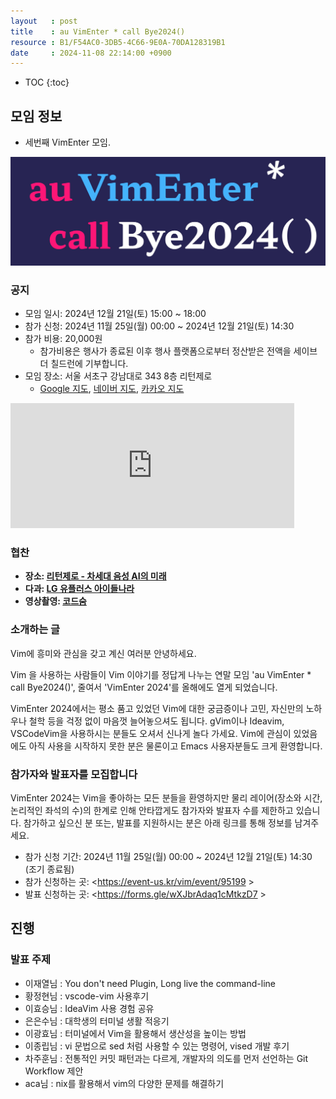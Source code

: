 ```yaml
---
layout   : post
title    : au VimEnter * call Bye2024()
resource : B1/F54AC0-3DB5-4C66-9E0A-70DA128319B1
date     : 2024-11-08 22:14:00 +0900
---
```

* TOC
{:toc}

## 모임 정보

- 세번째 VimEnter 모임.

![logo]( /resource/B1/F54AC0-3DB5-4C66-9E0A-70DA128319B1/vimenter-2024-wide.jpg )

### 공지

- 모임 일시: 2024년 12월 21일(토) 15:00 ~ 18:00
- 참가 신청: 2024년 11월 25일(월) 00:00 ~ 2024년 12월 21일(토) 14:30
- 참가 비용: 20,000원
    - 참가비용은 행사가 종료된 이후 행사 플랫폼으로부터 정산받은 전액을 세이브 더 칠드런에 기부합니다.
- 모임 장소: 서울 서초구 강남대로 343 8층 리턴제로
    - [Google 지도](https://maps.app.goo.gl/3yheMrwxXdfxynok8 ), [네이버 지도](https://naver.me/54VuvY17 ), [카카오 지도](https://kko.kakao.com/8MpuWCBJwO )

<iframe src="https://www.google.com/maps/embed?pb=!1m14!1m8!1m3!1d3165.6085831206587!2d127.0266197!3d37.4935621!3m2!1i1024!2i768!4f13.1!3m3!1m2!1s0x357ca1a0df38b41b%3A0x2f88fbd551a491d9!2z66as7YS07KCc66Gc!5e0!3m2!1sko!2skr!4v1731072248639!5m2!1sko!2skr" width="90%" height="200px" style="border:0;" allowfullscreen="" loading="lazy" referrerpolicy="no-referrer-when-downgrade"></iframe>

### 협찬

- **장소: [리턴제로 - 차세대 음성 AI의 미래](https://www.rtzr.ai/ )**
- **다과: [LG 유플러스 아이들나라](https://www.i-nara.co.kr/ )**
- **영상촬영: [코드숨](https://www.codesoom.com/ )**

### 소개하는 글

Vim에 흥미와 관심을 갖고 계신 여러분 안녕하세요.

Vim 을 사용하는 사람들이 Vim 이야기를 정답게 나누는 연말 모임 'au VimEnter * call Bye2024()', 줄여서 'VimEnter 2024'를 올해에도 열게 되었습니다.

VimEnter 2024에서는 평소 품고 있었던 Vim에 대한 궁금증이나 고민, 자신만의 노하우나 철학 등을 걱정 없이 마음껏 늘어놓으셔도 됩니다.
gVim이나 Ideavim, VSCodeVim을 사용하시는 분들도 오셔서 신나게 놀다 가세요.
Vim에 관심이 있었음에도 아직 사용을 시작하지 못한 분은 물론이고 Emacs 사용자분들도 크게 환영합니다.

### 참가자와 발표자를 모집합니다

VimEnter 2024는 Vim을 좋아하는 모든 분들을 환영하지만
물리 레이어(장소와 시간, 논리적인 좌석의 수)의 한계로 인해 안타깝게도 참가자와 발표자 수를 제한하고 있습니다.
참가하고 싶으신 분 또는, 발표를 지원하시는 분은 아래 링크를 통해 정보를 남겨주세요.

- 참가 신청 기간: 2024년 11월 25일(월) 00:00 ~ 2024년 12월 21일(토) 14:30 (조기 종료됨)
- 참가 신청하는 곳: <https://event-us.kr/vim/event/95199 >
- 발표 신청하는 곳: <https://forms.gle/wXJbrAdaq1cMtkzD7 >

## 진행

### 발표 주제

- 이재열님 : You don't need Plugin, Long live the command-line
- 황정현님 : vscode-vim 사용후기
- 이효승님 : IdeaVim 사용 경험 공유
- 은은수님 : 대학생의 터미널 생활 적응기
- 이광효님 : 터미널에서 Vim을 활용해서 생산성을 높이는 방법
- 이종립님 : vi 문법으로 sed 처럼 사용할 수 있는 명령어, vised 개발 후기 
- 차주훈님 : 전통적인 커밋 패턴과는 다르게, 개발자의 의도를 먼저 선언하는 Git Workflow 제안 
- aca님 : nix를 활용해서 vim의 다양한 문제를 해결하기

